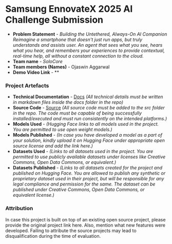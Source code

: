 # Samsung EnnovateX 2025 AI Challenge Submission

- **Problem Statement** - *Building the Untethered, Always-On AI Companion Reimagine a smartphone that doesn't just run apps, but truly understands and assists user. An agent that sees what you see, hears what you hear, and remembers your experiences to provide contextual, real-time help, all without a constant connection to the cloud.*
- **Team name** - *SoloCore*
- **Team members (Names)** - Ojaswin Aggarwal
- **Demo Video Link** - **


### Project Artefacts

- **Technical Documentation** - [Docs](docs) *(All technical details must be written in markdown files inside the docs folder in the repo)*
- **Source Code** - [Source](src) *(All source code must be added to the src folder in the repo. The code must be capable of being successfully installed/executed and must run consistently on the intended platforms.)*
- **Models Used** - *(Hugging Face links to all models used in the project. You are permitted to use open weight models.)*
- **Models Published** - *(In case you have developed a model as a part of your solution, kindly upload it on Hugging Face under appropriate open source license and add the link here.)*
- **Datasets Used** - *(Links to all datasets used in the project. You are permitted to use publicly available datasets under licenses like Creative Commons, Open Data Commons, or equivalent.)*
- **Datasets Published** - *(Links to all datasets created for the project and published on Hugging Face. You are allowed to publish any synthetic or proprietary dataset used in their project, but will be responsible for any legal compliance and permission for the same. The dataset can be published under Creative Commons, Open Data Commons, or equivalent license.)*

### Attribution 

In case this project is built on top of an existing open source project, please provide the original project link here. Also, mention what new features were developed. Failing to attribute the source projects may lead to disqualification during the time of evaluation.
